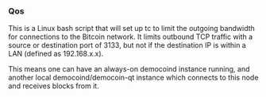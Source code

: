 ### Qos ###

This is a Linux bash script that will set up tc to limit the outgoing bandwidth for connections to the Bitcoin network. It limits outbound TCP traffic with a source or destination port of 3133, but not if the destination IP is within a LAN (defined as 192.168.x.x).

This means one can have an always-on democoind instance running, and another local democoind/democoin-qt instance which connects to this node and receives blocks from it.
